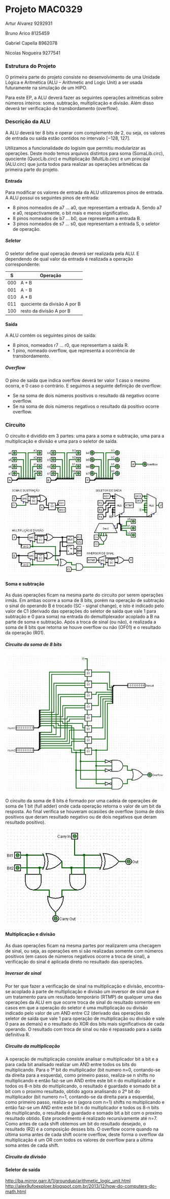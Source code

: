 # Projeto MAC0329

Artur Alvarez		9292931

Bruno Arico         8125459

Gabriel Capella     8962078

Nicolas Nogueira    9277541

### Estrutura do Projeto
O primeira parte do projeto consiste no desenvolvimento de uma Unidade Lógica e Aritmética (ALU – Arithmetic and Logic Unit) a ser usada futuramente na simulação de um HIPO.

Para este EP, a ALU deverá fazer as seguintes operações aritméticas sobre números inteiros: soma, subtração, multiplicação e divisão. Além disso deverá ter verificação de transbordamento (overflow).

### Descrição da ALU
A ALU deverá ter 8 bits e operar com complemento de 2, ou seja, os valores de entrada ou saída estão contidos no intervalo [−128, 127].

Utilizamos a funcionalidade do logisim que permitiu modularizar as operações. Deste modo temos arquivos distintos para soma (SomaLib.circ), quociente (QuocLib.circ) e multiplicação (MultLib.circ) e um principal (ALU.circ) que junta todos para realizar as operações aritméticas da primeira parte do projeto.

#### Entrada
Para modificar os valores de entrada da ALU utilizaremos pinos de entrada. A ALU possui os seguintes pinos de entrada:

- 8 pinos nomeados de a7 ... a0, que representam a entrada A. Sendo a7 e a0, respectivamente, o bit mais e menos significativo.
- 8 pinos nomeados de b7 ... b0, que representam a entrada B.
- 3 pinos nomeados de s7 ... s0, que representam a entrada S, o seletor de operação.

##### Seletor
O seletor define qual operação deverá ser realizada pela ALU. E dependendo de qual valor da entrada é realizada a operação correspondente:

 S |            Operação
---|-------------------------------
000|             A + B
001|             A - B
010|             A * B
011|  quociente da divisão A por B
100|   resto da divisão A por B

#### Saída
A ALU contém os seguintes pinos de saída:

- 8 pinos, nomeados r7 ... r0, que representam a saída R.
- 1 pino, nomeado overflow, que representa a ocorrência de transbordamento.

##### Overflow

O pino de saída que indica overflow deverá ter valor 1 caso o mesmo ocorra, e 0 caso o contrário. E seguimos a seguinte definição de overflow:

- Se na soma de dois números positivos o resultado dá negativo ocorre overflow.
- Se na soma de dois números negativos o resultado dá positivo ocorre overflow.

### Circuito
O circuito é dividido em 3 partes: uma para a soma e subtração, uma para a multiplicação e divisão e uma para o seletor de saída.

![Imagem base do circuito](circuito.png)

#### Soma e subtração
As duas operações ficam na mesma parte do circuito por serem operações irmãs. Em ambas ocorre a soma de 8 bits, porém na operação de subtração o sinal do operando B é trocado (SC - signal change), e isto é indicado pelo valor de C1 (derivado das operações do seletor de saída que vale 1 para subtração e 0 para soma) na entrada do demultiplexador acoplado a B na parte de soma e subtração. Após a troca de sinal (ou não), é realizada a soma de 8 bits que retorna se houve overflow ou não (OF01) e o resultado da operação (R01).

##### Circuito da soma de 8 bits
![Somador de 8 bits](S8.png)

O circuito da soma de 8 bits é formado por uma cadeia de operações de soma de 1 bit (full adder) onde cada operação retorna o valor de um bit da resposta. Ao final verifica se houveram ocasiões de overflow (soma de dois positivos que deram resultado negativo ou de dois negativos que deram resultado positivo).

![Full adder](S1.png)

#### Multiplicação e divisão
As duas operações ficam na mesma partes por realizarem uma checagem de sinal, ou seja, as operações em si são realizadas somente com números positivos (em casos de números negativos ocorre a troca de sinal), a verificação do sinal é aplicada direto no resultado das operações.

##### Inversor de sinal
Por ter que fazer a verificação de sinal na multiplicação e divisão, encontra-se acoplado à parte de multiplicação e divisão um inversor de sinal que é um tratamento para um resultado temporário (RTMP) de qualquer uma das operações da ALU em que ocorre troca de sinal do resultado somente em casos em que a operação do seletor é uma multiplicação ou divisão indicado pelo valor de um AND entre C2 (derivado das operações do seletor de saída que vale 1 para operação de multiplicação ou divisão e vale 0 para as demais) e o resultado do XOR dos bits mais significativos de cada operando. O resultado com troca de sinal ou não é repassado para a saída definitiva R.


##### Circuito da multiplicação
A operação de multiplicação consiste analisar o multiplicador bit a bit e a para cada bit analisado realizar um AND entre todos os bits do multiplicando.
Para o 1º bit do multiplicador (bit numero n=0, contando-se da direita para a esquerda), como primeiro passo, realiza-se n shifts no multiplicando e então faz-se um AND entre este bit n do multiplicador e todos os 8-n bits do multiplicando, o resultado é guardado e somado bit a bit com o proximo resultado, obtido  agora analisando o 2º bit do multiplicador (bit numero n=1, contando-se da direita para a esquerda), como primeiro passo, realiza-se n (agora com n=1) shifts no multiplicando e então faz-se um AND entre este bit n do multiplicador e todos os 8-n bits do multiplicando, o resultado é guardado e somado bit a bit com o proximo resultado obtido. Este procedimento é realizado recursivamente até n=7. Como antes de cada shift obtemos um bit do resultado desejado, o resultado (R2) é a composição desses bits. O overflow ocorre quando na última soma antes de cada shift ocorre overflow, deste forma o overflow da multiplicação é um OR com todos os valores de overflow para a última soma antes de cada shift.

##### Circuito da divisão

#### Seletor de saída

http://ba.mirror.garr.it/1/groundup/arithmetic_logic_unit.html http://alex9ufoexploer.blogspot.com.br/2013/12/how-do-computers-do-math.html